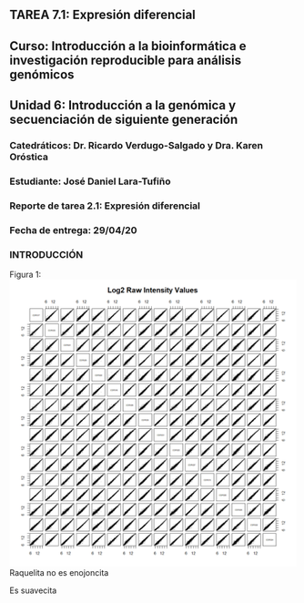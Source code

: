 ## TAREA 7.1: Expresión diferencial
## **Curso:** Introducción a la bioinformática e investigación reproducible para análisis genómicos

## **Unidad 6:** Introducción a la genómica y secuenciación de siguiente generación
### Catedráticos: Dr. Ricardo Verdugo-Salgado y Dra. Karen Oróstica
### Estudiante: José Daniel Lara-Tufiño
### Reporte de tarea 2.1: Expresión diferencial
### Fecha de entrega: 29/04/20

### INTRODUCCIÓN







Figura 1: 
![alt text](https://github.com/jdaniellt/Figura-1.-Diagrama-de-caja-de-datos-sin-procesar-en-escala-log-por-microarreglo-y-calidad-de-sonda./blob/master/Pairs_scatter_log2.png)
Raquelita no es enojoncita

Es suavecita

